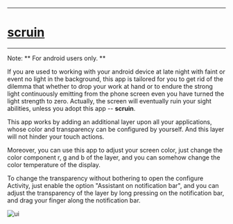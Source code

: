 ---

# [scruin](https://github.com/ssqstone/scruin.git)

----

Note: ** For android users only. **

If you are used to working with your android device at late night with faint or event no light in the background, this app is tailored for you to get rid of the dilemma that whether to drop your work at hand or to endure the strong light continuously emitting from the phone screen even you have turned the light strength to zero. Actually, the screen will eventually ruin your sight abilities, unless you adopt this app -- **scruin**. 

This app works by adding an additional layer upon all your applications, whose color and transparency can be configured by yourself. And this layer will not hinder your touch actions. 

Moreover, you can use this app to adjust your screen color, just change the color component r, g and b of the layer, and you can somehow change the color temperature of the display. 

To change the transparency without bothering to open the configure Activity, just enable the option "Assistant on notification bar", and you can adjust the transparency of the layer by long pressing on the notification bar, and drag your finger along the notification bar. 


![ui](https://github.com/ssqstone/scruin/doc/ui.jpg?raw=true)
